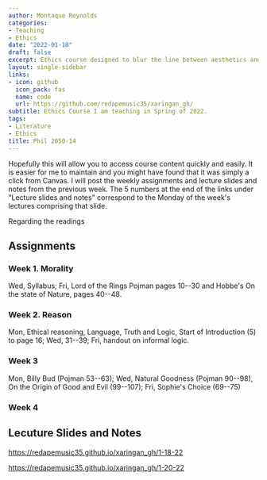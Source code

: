```yaml
---
author: Montaque Reynolds 
categories:
- Teaching
- Ethics
date: "2022-01-18"
draft: false
excerpt: Ethics course designed to blur the line between aesthetics and ethics.
layout: single-sidebar
links:
- icon: github 
  icon_pack: fas
  name: code 
  url: https://github.com/redapemusic35/xaringan_gh/
subtitle: Ethics Course I am teaching in Spring of 2022.
tags:
- Literature
- Ethics
title: Phil 2050-14
---
```


Hopefully this will allow you to access course content quickly and easily. It is easier for me to maintain and you might have found that it was simply a click from Canvas. I will post the weekly assignments and lecture slides and notes from the previous week. The 5 numbers at the end of the links under "Lecture slides and notes" correspond to the Monday of the week's lectures comprising that slide.

Regarding the readings
## Assignments

### Week 1. Morality

Wed, Syllabus; Fri, Lord of the Rings Pojman pages 10--30 and Hobbe's On the state of Nature, pages 40--48.

### Week 2. Reason

Mon, Ethical reasoning, Language, Truth and Logic, Start of Introduction (5) to page 16; Wed, 31--39; Fri, handout on informal logic.

### Week 3

Mon, Billy Bud (Pojman 53--63); Wed, Natural Goodness (Pojman 90--98), On the Origin of Good and Evil (99--107); Fri, Sophie's Choice (69--75)

### Week 4



## Lecuture Slides and Notes

https://redapemusic35.github.io/xaringan_gh/1-18-22

https://redapemusic35.github.io/xaringan_gh/1-20-22




